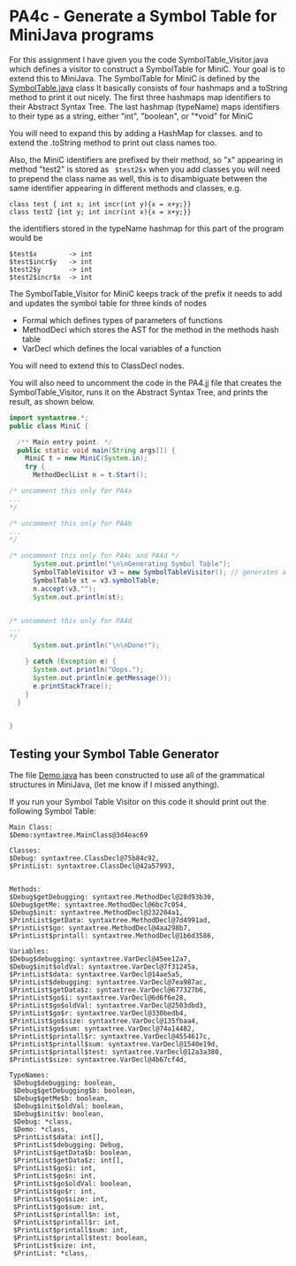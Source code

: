# PA4c - Generate a Symbol Table for MiniJava programs

For this assignment I have given you the code SymbolTable_Visitor.java which defines a visitor to construct a SymbolTable for MiniC.
Your goal is to extend this to MiniJava.  The SymbolTable for MiniC is defined by the [SymbolTable.java](./SymbolTable.java) class
It basically consists of four hashmaps and a toString method to print it out nicely.
The first three hashmaps map identifiers to their Abstract Syntax Tree.
The last hashmap (typeName) maps identifiers to their type as a string, either "int", "boolean", or "*void" for MiniC

You will need to expand this by adding a HashMap for classes. and to extend the .toString method to print out class names too.

Also, the MiniC identifiers are prefixed by their method, so "x" appearing in method "test2" is stored as
``` $test2$x```
when you add classes you will need to prepend the class name as well, this is to disambiguate between the same identifier
appearing in different methods and classes, e.g.
```
class test { int x; int incr(int y){x = x+y;}}
class test2 {int y; int incr(int x){x = x+y;}}
```
the identifiers stored in the typeName hashmap for this part of the program would be
```
$test$x        -> int
$test$incr$y   -> int
$test2$y       -> int
$test2$incr$x  -> int
```

The SymbolTable_Visitor for MiniC keeps track of the prefix it needs to add and updates the symbol table for three kinds of nodes
* Formal   which defines types of parameters of functions
* MethodDecl   which stores the AST for the method in the methods hash table
* VarDecl  which defines the local variables of a function

You will need to extend this to ClassDecl nodes.

You will also need to uncomment the code in the PA4.jj file that 
creates the SymbolTable_Visitor, runs it on the Abstract Syntax Tree, and prints the result, as shown below.
``` java
import syntaxtree.*;
public class MiniC {

  /** Main entry point. */
  public static void main(String args[]) {
    MiniC t = new MiniC(System.in);
    try {
      MethodDeclList n = t.Start();

/* uncomment this only for PA4a
...
*/

/* uncomment this only for PA4b
...
*/

/* uncomment this only for PA4c and PA4d */
      System.out.println("\n\nGenerating Symbol Table");
      SymbolTableVisitor v3 = new SymbolTableVisitor(); // generates a SymbolTable
      SymbolTable st = v3.symbolTable;
      n.accept(v3,"");
      System.out.println(st);


/* uncomment this only for PA4d
...
*/
      System.out.println("\n\nDone!");

    } catch (Exception e) {
      System.out.println("Oops.");
      System.out.println(e.getMessage());
      e.printStackTrace();
    }
  }


}
```

## Testing your Symbol Table Generator
The file [Demo.java](./Demo.java) has been constructed to use all of the grammatical structures in MiniJava,
(let me know if I missed anything).

If you run your Symbol Table Visitor on this code it should print out the following Symbol Table:
```
Main Class:
$Demo:syntaxtree.MainClass@3d4eac69

Classes:
$Debug: syntaxtree.ClassDecl@75b84c92, 
$PrintList: syntaxtree.ClassDecl@42a57993, 


Methods: 
$Debug$getDebugging: syntaxtree.MethodDecl@28d93b30, 
$Debug$getMe: syntaxtree.MethodDecl@6bc7c054, 
$Debug$init: syntaxtree.MethodDecl@232204a1, 
$PrintList$getData: syntaxtree.MethodDecl@7d4991ad, 
$PrintList$go: syntaxtree.MethodDecl@4aa298b7, 
$PrintList$printall: syntaxtree.MethodDecl@1b6d3586, 

Variables: 
$Debug$debugging: syntaxtree.VarDecl@45ee12a7, 
$Debug$init$oldVal: syntaxtree.VarDecl@7f31245a, 
$PrintList$data: syntaxtree.VarDecl@14ae5a5, 
$PrintList$debugging: syntaxtree.VarDecl@7ea987ac, 
$PrintList$getData$z: syntaxtree.VarDecl@677327b6, 
$PrintList$go$i: syntaxtree.VarDecl@6d6f6e28, 
$PrintList$go$oldVal: syntaxtree.VarDecl@2503dbd3, 
$PrintList$go$r: syntaxtree.VarDecl@330bedb4, 
$PrintList$go$size: syntaxtree.VarDecl@135fbaa4, 
$PrintList$go$sum: syntaxtree.VarDecl@74a14482, 
$PrintList$printall$r: syntaxtree.VarDecl@4554617c, 
$PrintList$printall$sum: syntaxtree.VarDecl@1540e19d, 
$PrintList$printall$test: syntaxtree.VarDecl@12a3a380, 
$PrintList$size: syntaxtree.VarDecl@4b67cf4d, 

TypeNames: 
 $Debug$debugging: boolean,
 $Debug$getDebugging$b: boolean,
 $Debug$getMe$b: boolean,
 $Debug$init$oldVal: boolean,
 $Debug$init$v: boolean,
 $Debug: *class,
 $Demo: *class,
 $PrintList$data: int[],
 $PrintList$debugging: Debug,
 $PrintList$getData$b: boolean,
 $PrintList$getData$z: int[],
 $PrintList$go$i: int,
 $PrintList$go$n: int,
 $PrintList$go$oldVal: boolean,
 $PrintList$go$r: int,
 $PrintList$go$size: int,
 $PrintList$go$sum: int,
 $PrintList$printall$n: int,
 $PrintList$printall$r: int,
 $PrintList$printall$sum: int,
 $PrintList$printall$test: boolean,
 $PrintList$size: int,
 $PrintList: *class,
```


